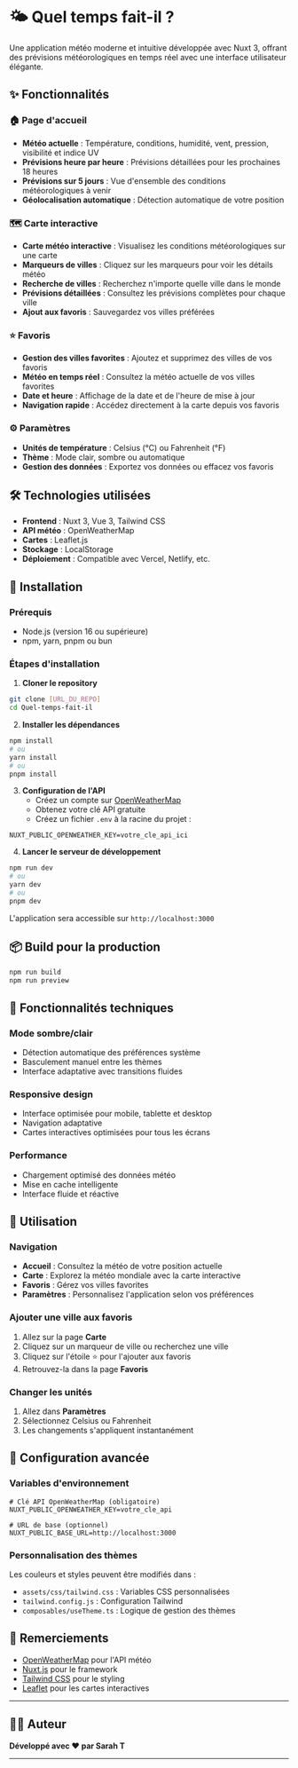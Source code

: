 # 🌤️ Quel temps fait-il ?

Une application météo moderne et intuitive développée avec Nuxt 3, offrant des prévisions météorologiques en temps réel avec une interface utilisateur élégante.

## ✨ Fonctionnalités

### 🏠 **Page d'accueil**
- **Météo actuelle** : Température, conditions, humidité, vent, pression, visibilité et indice UV
- **Prévisions heure par heure** : Prévisions détaillées pour les prochaines 18 heures
- **Prévisions sur 5 jours** : Vue d'ensemble des conditions météorologiques à venir
- **Géolocalisation automatique** : Détection automatique de votre position

### 🗺️ **Carte interactive**
- **Carte météo interactive** : Visualisez les conditions météorologiques sur une carte
- **Marqueurs de villes** : Cliquez sur les marqueurs pour voir les détails météo
- **Recherche de villes** : Recherchez n'importe quelle ville dans le monde
- **Prévisions détaillées** : Consultez les prévisions complètes pour chaque ville
- **Ajout aux favoris** : Sauvegardez vos villes préférées

### ⭐ **Favoris**
- **Gestion des villes favorites** : Ajoutez et supprimez des villes de vos favoris
- **Météo en temps réel** : Consultez la météo actuelle de vos villes favorites
- **Date et heure** : Affichage de la date et de l'heure de mise à jour
- **Navigation rapide** : Accédez directement à la carte depuis vos favoris

### ⚙️ **Paramètres**
- **Unités de température** : Celsius (°C) ou Fahrenheit (°F)
- **Thème** : Mode clair, sombre ou automatique
- **Gestion des données** : Exportez vos données ou effacez vos favoris

## 🛠️ Technologies utilisées

- **Frontend** : Nuxt 3, Vue 3, Tailwind CSS
- **API météo** : OpenWeatherMap
- **Cartes** : Leaflet.js
- **Stockage** : LocalStorage
- **Déploiement** : Compatible avec Vercel, Netlify, etc.

## 🚀 Installation

### Prérequis
- Node.js (version 16 ou supérieure)
- npm, yarn, pnpm ou bun

### Étapes d'installation

1. **Cloner le repository**
```bash
git clone [URL_DU_REPO]
cd Quel-temps-fait-il
```

2. **Installer les dépendances**
```bash
npm install
# ou
yarn install
# ou
pnpm install
```

3. **Configuration de l'API**
   - Créez un compte sur [OpenWeatherMap](https://openweathermap.org/api)
   - Obtenez votre clé API gratuite
   - Créez un fichier `.env` à la racine du projet :
```env
NUXT_PUBLIC_OPENWEATHER_KEY=votre_cle_api_ici
```

4. **Lancer le serveur de développement**
```bash
npm run dev
# ou
yarn dev
# ou
pnpm dev
```

L'application sera accessible sur `http://localhost:3000`

## 📦 Build pour la production

```bash
npm run build
npm run preview
```

## 🎨 Fonctionnalités techniques

### Mode sombre/clair
- Détection automatique des préférences système
- Basculement manuel entre les thèmes
- Interface adaptative avec transitions fluides

### Responsive design
- Interface optimisée pour mobile, tablette et desktop
- Navigation adaptative
- Cartes interactives optimisées pour tous les écrans

### Performance
- Chargement optimisé des données météo
- Mise en cache intelligente
- Interface fluide et réactive

## 📱 Utilisation

### Navigation
- **Accueil** : Consultez la météo de votre position actuelle
- **Carte** : Explorez la météo mondiale avec la carte interactive
- **Favoris** : Gérez vos villes favorites
- **Paramètres** : Personnalisez l'application selon vos préférences

### Ajouter une ville aux favoris
1. Allez sur la page **Carte**
2. Cliquez sur un marqueur de ville ou recherchez une ville
3. Cliquez sur l'étoile ⭐ pour l'ajouter aux favoris
4. Retrouvez-la dans la page **Favoris**

### Changer les unités
1. Allez dans **Paramètres**
2. Sélectionnez Celsius ou Fahrenheit
3. Les changements s'appliquent instantanément

## 🔧 Configuration avancée

### Variables d'environnement
```env
# Clé API OpenWeatherMap (obligatoire)
NUXT_PUBLIC_OPENWEATHER_KEY=votre_cle_api

# URL de base (optionnel)
NUXT_PUBLIC_BASE_URL=http://localhost:3000
```

### Personnalisation des thèmes
Les couleurs et styles peuvent être modifiés dans :
- `assets/css/tailwind.css` : Variables CSS personnalisées
- `tailwind.config.js` : Configuration Tailwind
- `composables/useTheme.ts` : Logique de gestion des thèmes

## 🙏 Remerciements

- [OpenWeatherMap](https://openweathermap.org/) pour l'API météo
- [Nuxt.js](https://nuxt.com/) pour le framework
- [Tailwind CSS](https://tailwindcss.com/) pour le styling
- [Leaflet](https://leafletjs.com/) pour les cartes interactives

---

## 👩‍💻 Auteur

**Développé avec ❤️ par Sarah T**

---
